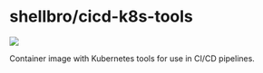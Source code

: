 # shellbro/cicd-k8s-tools

[![](https://img.shields.io/docker/cloud/build/shellbro/cicd-k8s-tools)](https://hub.docker.com/r/shellbro/cicd-k8s-tools/)

Container image with Kubernetes tools for use in CI/CD pipelines.
